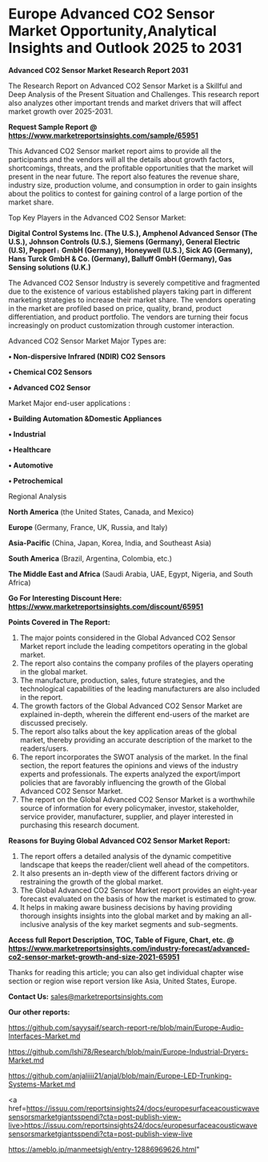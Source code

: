 # Europe Advanced CO2 Sensor Market Opportunity,Analytical Insights and Outlook 2025 to 2031

<strong>Advanced CO2 Sensor Market Research Report 2031</strong>

The Research Report on Advanced CO2 Sensor Market is a Skillful and Deep Analysis of the Present Situation and Challenges. This research report also analyzes other important trends and market drivers that will affect market growth over 2025-2031.

<strong>Request Sample Report @ <a href=https://www.marketreportsinsights.com/sample/65951>https://www.marketreportsinsights.com/sample/65951</a></strong>

This Advanced CO2 Sensor market report aims to provide all the participants and the vendors will all the details about growth factors, shortcomings, threats, and the profitable opportunities that the market will present in the near future. The report also features the revenue share, industry size, production volume, and consumption in order to gain insights about the politics to contest for gaining control of a large portion of the market share.

Top Key Players in the Advanced CO2 Sensor Market:

<strong>Digital Control Systems Inc. (The U.S.), Amphenol Advanced Sensor (The U.S.), Johnson Controls (U.S.), Siemens (Germany), General Electric (U.S), Pepperlᛧ GmbH (Germany), Honeywell (U.S.), Sick AG (Germany), Hans Turck GmbH & Co. (Germany), Balluff GmbH (Germany), Gas Sensing solutions (U.K.)</strong>

The Advanced CO2 Sensor Industry is severely competitive and fragmented due to the existence of various established players taking part in different marketing strategies to increase their market share. The vendors operating in the market are profiled based on price, quality, brand, product differentiation, and product portfolio. The vendors are turning their focus increasingly on product customization through customer interaction.

Advanced CO2 Sensor Market Major Types are:

<strong>• Non-dispersive Infrared (NDIR) CO2 Sensors

• Chemical CO2 Sensors

• Advanced CO2 Sensor</strong>

Market Major end-user applications :

<strong>• Building Automation &Domestic Appliances

• Industrial

• Healthcare

• Automotive

• Petrochemical</strong>

Regional Analysis

</u><strong><b>North America</b></strong> (the United States, Canada, and Mexico)

<strong><b>Europe </b></strong>(Germany, France, UK, Russia, and Italy)

<strong><b>Asia-Pacific</b></strong> (China, Japan, Korea, India, and Southeast Asia)

<strong><b>South America</b></strong> (Brazil, Argentina, Colombia, etc.)

<strong><b>The Middle East and Africa</b></strong> (Saudi Arabia, UAE, Egypt, Nigeria, and South Africa)

<strong>Go For Interesting Discount Here: <a href=https://www.marketreportsinsights.com/discount/65951>https://www.marketreportsinsights.com/discount/65951</a></strong>

<strong>Points Covered in The Report:</strong>
<ol>
  <li>The major points considered in the Global Advanced CO2 Sensor Market report include the leading competitors operating in the global market.</li>
  <li>The report also contains the company profiles of the players operating in the global market.</li>
  <li>The manufacture, production, sales, future strategies, and the technological capabilities of the leading manufacturers are also included in the report.</li>
  <li>The growth factors of the Global Advanced CO2 Sensor Market are explained in-depth, wherein the different end-users of the market are discussed precisely.</li>
  <li>The report also talks about the key application areas of the global market, thereby providing an accurate description of the market to the readers/users.</li>
  <li>The report incorporates the SWOT analysis of the market. In the final section, the report features the opinions and views of the industry experts and professionals. The experts analyzed the export/import policies that are favorably influencing the growth of the Global Advanced CO2 Sensor Market.</li>
  <li>The report on the Global Advanced CO2 Sensor Market is a worthwhile source of information for every policymaker, investor, stakeholder, service provider, manufacturer, supplier, and player interested in purchasing this research document.</li>
</ol>
<strong>Reasons for Buying Global Advanced CO2 Sensor Market Report:</strong>

<ol>
  <li>The report offers a detailed analysis of the dynamic competitive landscape that keeps the reader/client well ahead of the competitors.</li>
  <li>It also presents an in-depth view of the different factors driving or restraining the growth of the global market.</li>
  <li>The Global Advanced CO2 Sensor Market report provides an eight-year forecast evaluated on the basis of how the market is estimated to grow.</li>
  <li>It helps in making aware business decisions by having providing thorough insights insights into the global market and by making an all-inclusive analysis of the key market segments and sub-segments.</li>
</ol>
<strong>Access full Report Description, TOC, Table of Figure, Chart, etc. @ <a href=https://www.marketreportsinsights.com/industry-forecast/advanced-co2-sensor-market-growth-and-size-2021-65951>https://www.marketreportsinsights.com/industry-forecast/advanced-co2-sensor-market-growth-and-size-2021-65951</a></strong>


Thanks for reading this article; you can also get individual chapter wise section or region wise report version like Asia, United States, Europe.

<strong>Contact Us:</strong>
sales@marketreportsinsights.com

<strong>Our other reports:</strong>

<a href=https://github.com/sayysaif/search-report-re/blob/main/Europe-Audio-Interfaces-Market.md>https://github.com/sayysaif/search-report-re/blob/main/Europe-Audio-Interfaces-Market.md</a>

<a href=https://github.com/Ishi78/Research/blob/main/Europe-Industrial-Dryers-Market.md>https://github.com/Ishi78/Research/blob/main/Europe-Industrial-Dryers-Market.md</a>

<a href=https://github.com/anjaliiii21/anjal/blob/main/Europe-LED-Trunking-Systems-Market.md>https://github.com/anjaliiii21/anjal/blob/main/Europe-LED-Trunking-Systems-Market.md</a>

<a href=https://issuu.com/reportsinsights24/docs/europesurfaceacousticwavesensorsmarketgiantsspendi?cta=post-publish-view-live>https://issuu.com/reportsinsights24/docs/europesurfaceacousticwavesensorsmarketgiantsspendi?cta=post-publish-view-live</a>

<a href=https://ameblo.jp/manmeetsigh/entry-12886969626.html>https://ameblo.jp/manmeetsigh/entry-12886969626.html</a>"
